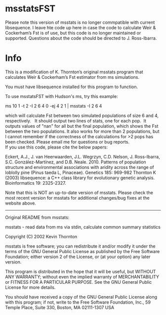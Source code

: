 # msstatsFST

Please note this version of msstats is no longer commpatible with current libsequence. I leave hte code up here in case the code to calculate Weir & Cockerham’s Fst is of use, but this code is no longer maintained or supported.  Questions about the code should be directed to J. Ross-Ibarra.

# Info

This is a modification of  K. Thornton’s original msstats program that calculates Weir & Cockerham’s Fst estimator from ms simulations.

You must have libsequence installed for this program to function.  

To use msstatsFST with Hudson's ms, try this example:

ms 10 1 -t 2 -I 2 6 4 0 -ej 4 2 1 | msstats -I 2 6 4

which will calculate Fst between two simulated populations of size 6 and 4, respectively.  
It should output two lines of stats, one for each pop.  It outputs values of "nan" for all but the final population, which shows the Fst between the two populations.  It also works for more than 2 populations, but I cannot remember if  the correctness of the calculations for >2 pops has been checked.  Please email me for questions or bug reports.  
If you use this code, please cite the below papers:

Eckert, A.J., J. van Heerwaarden, J.L. Wegrzyn, C.D. Nelson, J. Ross-Ibarra, S.C. González-Martínez, and D.B. Neale. 2010. Patterns of population structure and environmental associations with aridity across the range of loblolly pine (Pinus taeda L, Pinaceae). Genetics 185: 969-982
Thornton K (2003) libsequence: a C++ class library for evolutionary genetic analysis. Bioinformatics 19: 2325-2327.

Note that this is NOT an up-to-date version of msstats.  Please check the most recent version for msstats for additional changes/bug fixes at the website above.

*********
Original README from msstats:

msstats - read data from ms via stdin, calculate common summary statistics


  Copyright (C) 2002 Kevin Thornton

  msstats is free software; you can redistribute it and/or modify
  it under the terms of the GNU General Public License as published by
  the Free Software Foundation; either version 2 of the License, or
  (at your option) any later version.

  This program is distributed in the hope that it will be useful,
  but WITHOUT ANY WARRANTY; without even the implied warranty of
  MERCHANTABILITY or FITNESS FOR A PARTICULAR PURPOSE.  See the
  GNU General Public License for more details.

  You should have received a copy of the GNU General Public License
  along with this program; if not, write to the Free Software
  Foundation, Inc., 59 Temple Place, Suite 330, Boston, MA  02111-1307  USA

